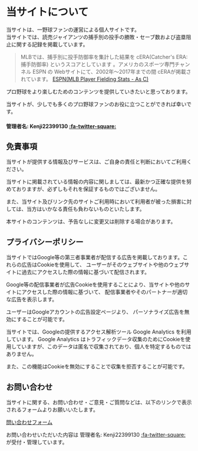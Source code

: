 # 当サイトについて

当サイトは、一野球ファンの運営による個人サイトです。  
当サイトでは、読売ジャイアンツの捕手別の投手の勝敗・セーブ数および盗塁阻止に関する記録を掲載しています。  

>MLBでは、捕手別に投手防御率を集計した結果を cERA(Catcher's ERA: 捕手防御率) というスコアとしています 。アメリカのスポーツ専門チャンネル ESPN の Webサイトにて、2002年～2017年までの間 cERAが掲載されています。
>[ESPN(MLB Player Fielding Stats - As C)](http://www.espn.com/mlb/stats/fielding/_/year/2017/position/c/sort/catcherERA/order/false)  

プロ野球をより楽しむためのコンテンツを提供していきたいと思っております。  
  
当サイトが、少しでも多くのプロ野球ファンのお役に立つことができれば幸いです。  

#### 管理者名: Kenji22399130 [:fa-twitter-square:](https://twitter.com/Kenji22399130)  


## 免責事項

当サイトが提供する情報及びサービスは、ご自身の責任と判断においてご利用ください。  

当サイトに掲載されている情報の内容に関しましては、最新かつ正確な提供を努めておりますが、必ずしもそれを保証するものではございません。  

また、当サイト及びリンク先のサイトご利用時において利用者が被った損害に対しては、当方はいかなる責任も負わないものといたします。

本サイトのコンテンツは、予告なしに変更又は削除する場合があります。  

## プライバシーポリシー

当サイトではGoogle等の第三者事業者が配信する広告を掲載しております。これらの広告はCookieを使用して、 ユーザーがそのウェブサイトや他のウェブサイトに過去にアクセスした際の情報に基づいて配信されます。  

Google等の配信事業者が広告Cookieを使用することにより、当サイトや他のサイトにアクセスした際の情報に基づいて、 配信事業者やそのパートナーが適切な広告を表示します。  

ユーザーはGoogleアカウントの広告設定ページより、 パーソナライズ広告を無効にすることが可能です。  

当サイトでは、Googleの提供するアクセス解析ツール Google Analytics を利用しています。 Google Analytics はトラフィックデータ収集のためにCookieを使用していますが、このデータは匿名で収集されており、個人を特定するものではありません。  

また、この機能はCookieを無効にすることで収集を拒否することが可能です。  

## お問い合わせ

当サイトに関する、お問い合わせ・ご意見・ご質問などは、以下のリンクで表示されるフォームよりお願いいたします。  

[問い合わせフォーム](https://forms.gle/f5mB854NhKq3hHq48)  

お問い合わせいただいた内容は 管理者名: Kenji22399130 [:fa-twitter-square:](https://twitter.com/Kenji22399130) が受付・管理しています。  
